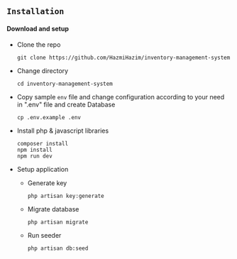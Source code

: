 ## `Installation`
#### Download and setup

- Clone the repo
   ```
   git clone https://github.com/HazmiHazim/inventory-management-system
   ```
- Change directory
    ```
    cd inventory-management-system
    ```
- Copy sample `env` file and change configuration according to your need in ".env" file and create Database
    ```
    cp .env.example .env
    ```
- Install php & javascript libraries
    ```
    composer install
    npm install
    npm run dev
    ```
- Setup application
    
    - Generate key
       ```
       php artisan key:generate
       ```
    - Migrate database
       ```
       php artisan migrate
       ```    
    - Run seeder
        ```
        php artisan db:seed
        ```
